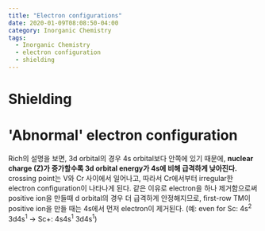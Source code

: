 ```yaml
---
title: "Electron configurations"
date: 2020-01-09T08:08:50-04:00
category: Inorganic Chemistry
tags:
  - Inorganic Chemistry
  - electron configuration
  - shielding
---
```


# Shielding


# 'Abnormal' electron configuration
Rich의 설명을 보면, 3d orbital의 경우 4s orbital보다 안쪽에 있기 때문에, __nuclear charge (Z)가 증가할수록 3d orbital energy가 4s에 비해 급격하게 낮아진다.__ crossing point는 V와 Cr 사이에서 일어나고, 따라서 Cr에서부터 irregular한 electron configuration이 나타나게 된다.
같은 이유로 electron을 하나 제거함으로써 positive ion을 만들때 d orbital의 경우 더 급격하게 안정해지므로, first-row TM이 positive ion을 만들 때는 4s에서 먼저 electron이 제거된다. (예: even for Sc: 4s<sup>2</sup> 3d4s<sup>1</sup> -> Sc+: 4s4s<sup>1</sup> 3d4s<sup>1</sup>)


